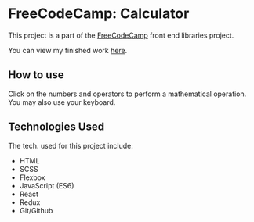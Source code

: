 # FreeCodeCamp: Calculator

  This project is a part of the [FreeCodeCamp](https://www.freecodecamp.com) front end
  libraries project.

  You can view my finished work [here](https://anthonyzamarro.github.io/).

## How to use

  Click on the numbers and operators to perform a mathematical operation. You may also use your keyboard.

## Technologies Used

  The tech. used for this project include:

  - HTML
  - SCSS
  - Flexbox
  - JavaScript (ES6)
  - React
  - Redux
  - Git/Github
  
